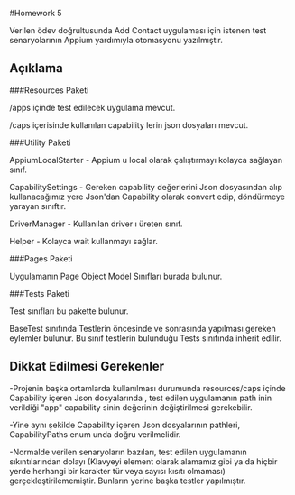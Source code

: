 #Homework 5

Verilen ödev doğrultusunda Add Contact uygulaması için istenen test
senaryolarının Appium yardımıyla otomasyonu yazılmıştır.

## Açıklama

###Resources Paketi

/apps içinde test edilecek uygulama mevcut.

/caps içerisinde kullanılan capability lerin json dosyaları mevcut.

###Utility Paketi

AppiumLocalStarter - Appium u local olarak çalıştırmayı kolayca sağlayan sınıf.

CapabilitySettings - Gereken capability değerlerini Json dosyasından alıp kullanacağımız yere Json'dan Capability olarak convert edip, döndürmeye yarayan sınıftır.

DriverManager - Kullanılan driver ı üreten sınıf.

Helper - Kolayca wait kullanmayı sağlar.

###Pages Paketi

Uygulamanın Page Object Model Sınıfları burada bulunur.


###Tests Paketi

Test sınıfları bu pakette bulunur.

BaseTest sınıfında Testlerin öncesinde ve sonrasında yapılması gereken eylemler bulunur.
Bu sınıf testlerin bulunduğu Tests sınıfında inherit edilir.


## Dikkat Edilmesi Gerekenler
-Projenin başka ortamlarda kullanılması durumunda resources/caps içinde Capability içeren Json dosyalarında , test edilen uygulamanın
path inin verildiği "app" capability sinin değerinin değiştirilmesi gerekebilir.

-Yine aynı şekilde Capability içeren Json dosyalarının pathleri, CapabilityPaths enum unda doğru verilmelidir.

-Normalde verilen senaryoların bazıları, test edilen uygulamanın sıkıntılarından dolayı (Klavyeyi element olarak alamamız gibi ya da
hiçbir yerde herhangi bir karakter tür veya sayısı kısıtı olmaması) gerçekleştirilememiştir. Bunların yerine başka testler yapılmıştır.


